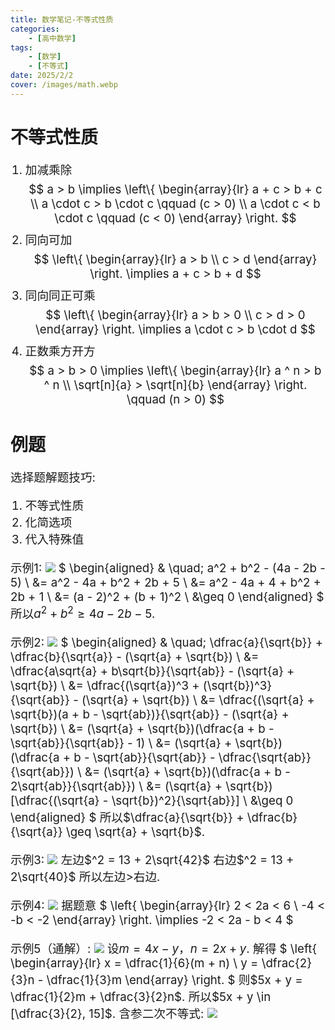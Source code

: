```yaml
---
title: 数学笔记-不等式性质
categories:
    - [高中数学]
tags:
    - [数学]
    - [不等式]
date: 2025/2/2
cover: /images/math.webp
---
```

# 不等式性质
1. 加减乘除
$$
a > b \implies
\left\{
    \begin{array}{lr}
        a + c > b + c \\
        a \cdot c > b \cdot c \qquad (c > 0) \\
        a \cdot c < b \cdot c \qquad (c < 0)
    \end{array}
\right.
$$
2. 同向可加
$$
\left\{
    \begin{array}{lr}
        a > b \\
        c > d
    \end{array}
\right.
\implies a + c > b + d
$$
3. 同向同正可乘
$$
\left\{
    \begin{array}{lr}
        a > b > 0 \\
        c > d > 0
    \end{array}
\right.
\implies a \cdot c > b \cdot d
$$
4. 正数乘方开方
$$
a > b > 0 \implies
\left\{
    \begin{array}{lr}
        a ^ n > b ^ n \\
        \sqrt[n]{a} > \sqrt[n]{b}
    \end{array}
\right.
\qquad (n > 0)
$$

# 例题

选择题解题技巧:
1. 不等式性质
2. 化简选项
3. 代入特殊值

示例1:
![](/images/Maths/不等式性质/1.png)
$
\begin{aligned}
& \quad\; a^2 + b^2 - (4a - 2b - 5) \\
&= a^2 - 4a + b^2 + 2b + 5 \\
&= a^2 - 4a + 4 + b^2 + 2b + 1 \\
&= (a - 2)^2 + (b + 1)^2 \\
&\geq 0
\end{aligned}
$
所以$a^2 + b^2 \geq 4a - 2b - 5$.

示例2:
![](/images/Maths/不等式性质/2.png)
$
\begin{aligned}
& \quad\; \dfrac{a}{\sqrt{b}} + \dfrac{b}{\sqrt{a}} - (\sqrt{a} + \sqrt{b}) \\
&= \dfrac{a\sqrt{a} + b\sqrt{b}}{\sqrt{ab}} - (\sqrt{a} + \sqrt{b}) \\
&= \dfrac{(\sqrt{a})^3 + (\sqrt{b})^3}{\sqrt{ab}} - (\sqrt{a} + \sqrt{b}) \\
&= \dfrac{(\sqrt{a} + \sqrt{b})(a + b - \sqrt{ab})}{\sqrt{ab}} - (\sqrt{a} + \sqrt{b}) \\
&= (\sqrt{a} + \sqrt{b})(\dfrac{a + b - \sqrt{ab}}{\sqrt{ab}} - 1) \\
&= (\sqrt{a} + \sqrt{b})(\dfrac{a + b - \sqrt{ab}}{\sqrt{ab}} - \dfrac{\sqrt{ab}}{\sqrt{ab}}) \\
&= (\sqrt{a} + \sqrt{b})(\dfrac{a + b - 2\sqrt{ab}}{\sqrt{ab}}) \\
&= (\sqrt{a} + \sqrt{b})[\dfrac{(\sqrt{a} - \sqrt{b})^2}{\sqrt{ab}}] \\
&\geq 0
\end{aligned}
$
所以$\dfrac{a}{\sqrt{b}} + \dfrac{b}{\sqrt{a}} \geq \sqrt{a} + \sqrt{b}$.

示例3:
![](/images/Maths/不等式性质/3.png)
左边$^2 = 13 + 2\sqrt{42}$
右边$^2 = 13 + 2\sqrt{40}$
所以左边$>$右边.

示例4:
![](/images/Maths/不等式性质/4.png)
据题意
$
\left\{
    \begin{array}{lr}
        2 < 2a < 6 \\
        -4 < -b < -2
    \end{array}
\right.
\implies -2 < 2a - b < 4
$

示例5（通解）:
![](/images/Maths/不等式性质/5.png)
设$m = 4x - y$，$n = 2x + y$.
解得
$
\left\{
    \begin{array}{lr}
        x = \dfrac{1}{6}(m + n) \\
        y = \dfrac{2}{3}n - \dfrac{1}{3}m
    \end{array}
\right.
$
则$5x + y = \dfrac{1}{2}m + \dfrac{3}{2}n$.
所以$5x + y \in [\dfrac{3}{2}, 15]$.
含参二次不等式:
![](/images/Maths/不等式性质/6.png)
<style>
    p {font-size: 14pt;}
    li {font-size: 14pt;}
    center {font-size: 16pt;}
</style>